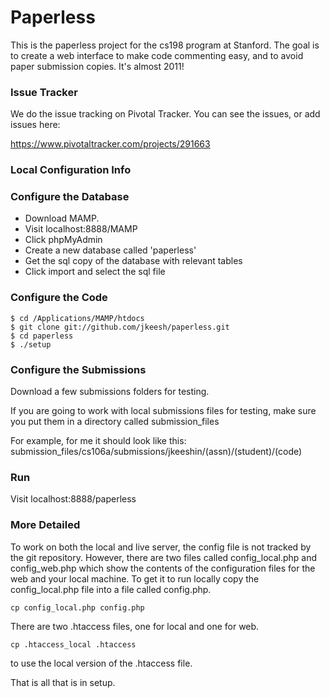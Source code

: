 # Paperless

This is the paperless project for the cs198 program at Stanford. 
The goal is to create a web interface to make code commenting 
easy, and to avoid paper submission copies. It's almost 2011!

### Issue Tracker

We do the issue tracking on Pivotal Tracker. You can see the issues,
or add issues here:

https://www.pivotaltracker.com/projects/291663

### Local Configuration Info


### Configure the Database

- Download MAMP.
- Visit localhost:8888/MAMP
- Click phpMyAdmin
- Create a new database called 'paperless'
- Get the sql copy of the database with relevant tables
- Click import and select the sql file

### Configure the Code

    $ cd /Applications/MAMP/htdocs
    $ git clone git://github.com/jkeesh/paperless.git
    $ cd paperless
    $ ./setup

### Configure the Submissions

Download a few submissions folders for testing.

If you are going to work with local submissions files for testing, 
make sure you put them in a directory called submission_files

For example, for me it should look like this:
    submission_files/cs106a/submissions/jkeeshin/(assn)/(student)/(code)

### Run

Visit localhost:8888/paperless


### More Detailed

To work on both the local and live server, the config file
is not tracked by the git repository. However, there are two
files called config_local.php and config_web.php which show the 
contents of the configuration files for the web and your local 
machine. To get it to run locally copy the config_local.php file
into a file called config.php.

    cp config_local.php config.php

There are two .htaccess files, one for local and one for web.

    cp .htaccess_local .htaccess 

to use the local version of the .htaccess file.

That is all that is in setup.
